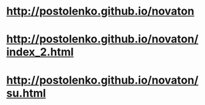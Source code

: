 # http://postolenko.github.io/novaton

# http://postolenko.github.io/novaton/index_2.html

# http://postolenko.github.io/novaton/su.html